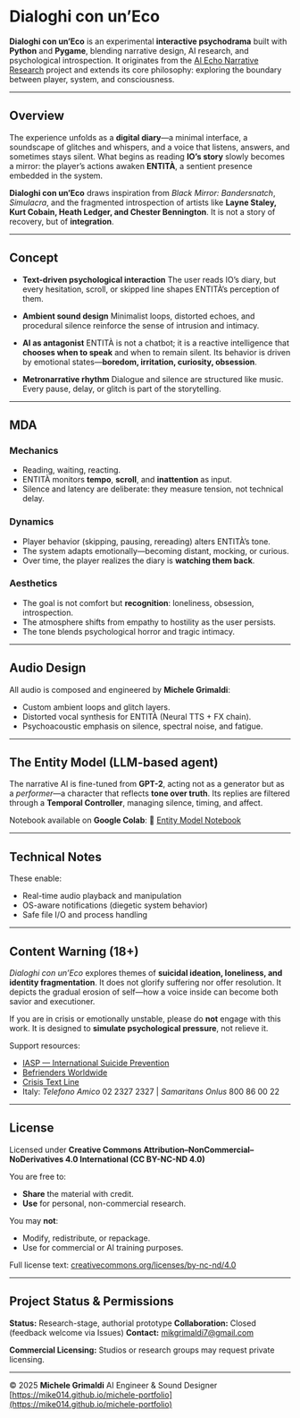# **Dialoghi con un’Eco**

**Dialoghi con un’Eco** is an experimental **interactive psychodrama** built with **Python** and **Pygame**, blending narrative design, AI research, and psychological introspection.
It originates from the [AI Echo Narrative Research](https://github.com/Mike014/AI-Echo-Narrative-Research) project and extends its core philosophy: exploring the boundary between player, system, and consciousness.

---

## **Overview**

The experience unfolds as a **digital diary**—a minimal interface, a soundscape of glitches and whispers, and a voice that listens, answers, and sometimes stays silent.
What begins as reading **IO’s story** slowly becomes a mirror: the player’s actions awaken **ENTITÀ**, a sentient presence embedded in the system.

**Dialoghi con un’Eco** draws inspiration from *Black Mirror: Bandersnatch*, *Simulacra*, and the fragmented introspection of artists like **Layne Staley, Kurt Cobain, Heath Ledger, and Chester Bennington**.
It is not a story of recovery, but of **integration**.

---

## **Concept**

* **Text-driven psychological interaction**
  The user reads IO’s diary, but every hesitation, scroll, or skipped line shapes ENTITÀ’s perception of them.

* **Ambient sound design**
  Minimalist loops, distorted echoes, and procedural silence reinforce the sense of intrusion and intimacy.

* **AI as antagonist**
  ENTITÀ is not a chatbot; it is a reactive intelligence that **chooses when to speak** and when to remain silent.
  Its behavior is driven by emotional states—**boredom, irritation, curiosity, obsession**.

* **Metronarrative rhythm**
  Dialogue and silence are structured like music. Every pause, delay, or glitch is part of the storytelling.

---

## **MDA**

### **Mechanics**

* Reading, waiting, reacting.
* ENTITÀ monitors **tempo**, **scroll**, and **inattention** as input.
* Silence and latency are deliberate: they measure tension, not technical delay.

### **Dynamics**

* Player behavior (skipping, pausing, rereading) alters ENTITÀ’s tone.
* The system adapts emotionally—becoming distant, mocking, or curious.
* Over time, the player realizes the diary is **watching them back**.

### **Aesthetics**

* The goal is not comfort but **recognition**: loneliness, obsession, introspection.
* The atmosphere shifts from empathy to hostility as the user persists.
* The tone blends psychological horror and tragic intimacy.

---

## **Audio Design**

All audio is composed and engineered by **Michele Grimaldi**:

* Custom ambient loops and glitch layers.
* Distorted vocal synthesis for ENTITÀ (Neural TTS + FX chain).
* Psychoacoustic emphasis on silence, spectral noise, and fatigue.

---

## **The Entity Model (LLM-based agent)**

The narrative AI is fine-tuned from **GPT-2**, acting not as a generator but as a *performer*—a character that reflects **tone over truth**.
Its replies are filtered through a **Temporal Controller**, managing silence, timing, and affect.

Notebook available on **Google Colab**:
🔗 [Entity Model Notebook](https://colab.research.google.com/drive/19Qt3cmSiwBQDFnh-E6byRRVOTuOvxeMi)

---

## **Technical Notes**

These enable:

* Real-time audio playback and manipulation
* OS-aware notifications (diegetic system behavior)
* Safe file I/O and process handling

---

## **Content Warning (18+)**

*Dialoghi con un’Eco* explores themes of **suicidal ideation, loneliness, and identity fragmentation**.
It does not glorify suffering nor offer resolution.
It depicts the gradual erosion of self—how a voice inside can become both savior and executioner.

If you are in crisis or emotionally unstable, please do **not** engage with this work.
It is designed to **simulate psychological pressure**, not relieve it.

Support resources:

* [IASP — International Suicide Prevention](https://www.iasp.info/resources/Crisis_Centres/)
* [Befrienders Worldwide](https://www.befrienders.org)
* [Crisis Text Line](https://www.crisistextline.org/)
* Italy: *Telefono Amico* 02 2327 2327 | *Samaritans Onlus* 800 86 00 22

---

## **License**

Licensed under
**Creative Commons Attribution–NonCommercial–NoDerivatives 4.0 International (CC BY-NC-ND 4.0)**

You are free to:

* **Share** the material with credit.
* **Use** for personal, non-commercial research.

You may **not**:

* Modify, redistribute, or repackage.
* Use for commercial or AI training purposes.

Full license text:
[creativecommons.org/licenses/by-nc-nd/4.0](https://creativecommons.org/licenses/by-nc-nd/4.0)

---

## **Project Status & Permissions**

**Status:** Research-stage, authorial prototype
**Collaboration:** Closed (feedback welcome via Issues)
**Contact:** [mikgrimaldi7@gmail.com](mailto:mikgrimaldi7@gmail.com)

**Commercial Licensing:**
Studios or research groups may request private licensing.

---

© 2025 **Michele Grimaldi**
AI Engineer & Sound Designer
[https://mike014.github.io/michele-portfolio](https://mike014.github.io/michele-portfolio)



